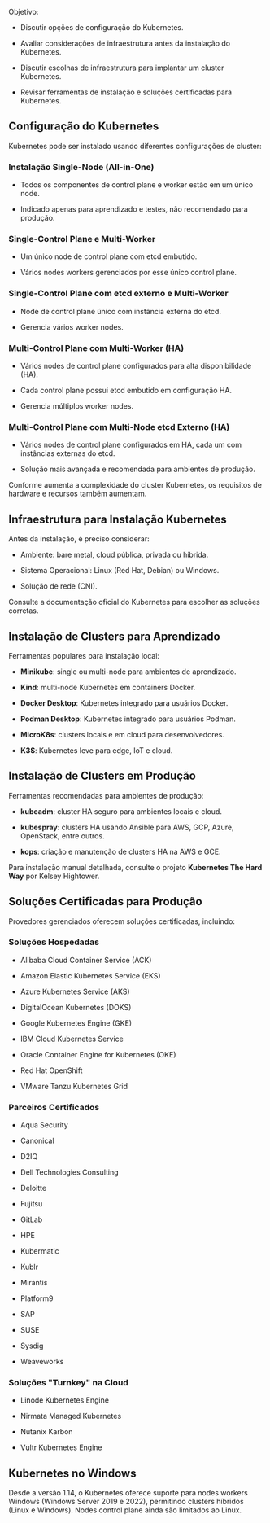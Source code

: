 Objetivo:

- Discutir opções de configuração do Kubernetes.
    
- Avaliar considerações de infraestrutura antes da instalação do Kubernetes.
    
- Discutir escolhas de infraestrutura para implantar um cluster Kubernetes.
    
- Revisar ferramentas de instalação e soluções certificadas para Kubernetes.
    

## Configuração do Kubernetes

Kubernetes pode ser instalado usando diferentes configurações de cluster:

### Instalação Single-Node (All-in-One)

- Todos os componentes de control plane e worker estão em um único node.
    
- Indicado apenas para aprendizado e testes, não recomendado para produção.
    

### Single-Control Plane e Multi-Worker

- Um único node de control plane com etcd embutido.
    
- Vários nodes workers gerenciados por esse único control plane.
    

### Single-Control Plane com etcd externo e Multi-Worker

- Node de control plane único com instância externa do etcd.
    
- Gerencia vários worker nodes.
    

### Multi-Control Plane com Multi-Worker (HA)

- Vários nodes de control plane configurados para alta disponibilidade (HA).
    
- Cada control plane possui etcd embutido em configuração HA.
    
- Gerencia múltiplos worker nodes.
    

### Multi-Control Plane com Multi-Node etcd Externo (HA)

- Vários nodes de control plane configurados em HA, cada um com instâncias externas do etcd.
    
- Solução mais avançada e recomendada para ambientes de produção.
    

Conforme aumenta a complexidade do cluster Kubernetes, os requisitos de hardware e recursos também aumentam.

## Infraestrutura para Instalação Kubernetes

Antes da instalação, é preciso considerar:

- Ambiente: bare metal, cloud pública, privada ou híbrida.
    
- Sistema Operacional: Linux (Red Hat, Debian) ou Windows.
    
- Solução de rede (CNI).
    

Consulte a documentação oficial do Kubernetes para escolher as soluções corretas.

## Instalação de Clusters para Aprendizado

Ferramentas populares para instalação local:

- **Minikube**: single ou multi-node para ambientes de aprendizado.
    
- **Kind**: multi-node Kubernetes em containers Docker.
    
- **Docker Desktop**: Kubernetes integrado para usuários Docker.
    
- **Podman Desktop**: Kubernetes integrado para usuários Podman.
    
- **MicroK8s**: clusters locais e em cloud para desenvolvedores.
    
- **K3S**: Kubernetes leve para edge, IoT e cloud.
    

## Instalação de Clusters em Produção

Ferramentas recomendadas para ambientes de produção:

- **kubeadm**: cluster HA seguro para ambientes locais e cloud.
    
- **kubespray**: clusters HA usando Ansible para AWS, GCP, Azure, OpenStack, entre outros.
    
- **kops**: criação e manutenção de clusters HA na AWS e GCE.
    

Para instalação manual detalhada, consulte o projeto **Kubernetes The Hard Way** por Kelsey Hightower.

## Soluções Certificadas para Produção

Provedores gerenciados oferecem soluções certificadas, incluindo:

### Soluções Hospedadas

- Alibaba Cloud Container Service (ACK)
    
- Amazon Elastic Kubernetes Service (EKS)
    
- Azure Kubernetes Service (AKS)
    
- DigitalOcean Kubernetes (DOKS)
    
- Google Kubernetes Engine (GKE)
    
- IBM Cloud Kubernetes Service
    
- Oracle Container Engine for Kubernetes (OKE)
    
- Red Hat OpenShift
    
- VMware Tanzu Kubernetes Grid
    

### Parceiros Certificados

- Aqua Security
    
- Canonical
    
- D2IQ
    
- Dell Technologies Consulting
    
- Deloitte
    
- Fujitsu
    
- GitLab
    
- HPE
    
- Kubermatic
    
- Kublr
    
- Mirantis
    
- Platform9
    
- SAP
    
- SUSE
    
- Sysdig
    
- Weaveworks
    

### Soluções "Turnkey" na Cloud

- Linode Kubernetes Engine
    
- Nirmata Managed Kubernetes
    
- Nutanix Karbon
    
- Vultr Kubernetes Engine
    

## Kubernetes no Windows

Desde a versão 1.14, o Kubernetes oferece suporte para nodes workers Windows (Windows Server 2019 e 2022), permitindo clusters híbridos (Linux e Windows). Nodes control plane ainda são limitados ao Linux.